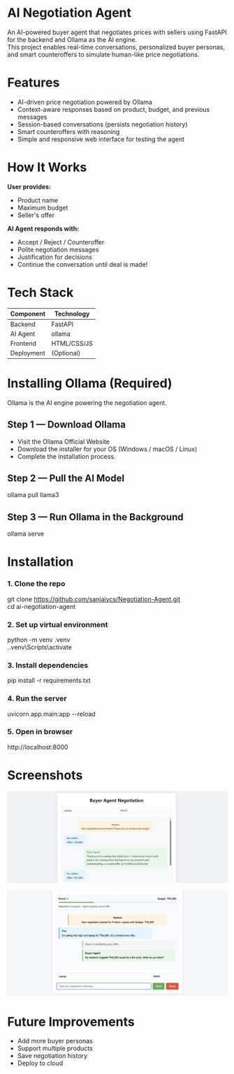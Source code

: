 # AI Negotiation Agent 
An AI-powered buyer agent that negotiates prices with sellers using FastAPI for the backend and Ollama as the AI engine.  
This project enables real-time conversations, personalized buyer personas, and smart counteroffers to simulate human-like price negotiations.

# Features 

* AI-driven price negotiation powered by Ollama
* Context-aware responses based on product, budget, and previous messages
* Session-based conversations (persists negotiation history)
* Smart counteroffers with reasoning
* Simple and responsive web interface for testing the agent

# How It Works
 **User provides:**

* Product name
* Maximum budget
* Seller's offer

**AI Agent responds with:**

* Accept / Reject / Counteroffer
* Polite negotiation messages
* Justification for decisions
* Continue the conversation until deal is made!


# Tech Stack

| Component  | Technology   |
|------------|-------------|
| Backend    | FastAPI     |
| AI Agent   | ollama      |
| Frontend   | HTML/CSS/JS |
| Deployment | (Optional)  |


# Installing Ollama (Required)

Ollama is the AI engine powering the negotiation agent.

## Step 1 — Download Ollama

* Visit the Ollama Official Website
* Download the installer for your OS (Windows / macOS / Linux)
* Complete the installation process.

## Step 2 — Pull the AI Model
ollama pull llama3

## Step 3 — Run Ollama in the Background
ollama serve


# Installation 

### 1. Clone the repo
git clone https://github.com/sanjaiycs/Negotiation-Agent.git  
cd ai-negotiation-agent

### 2. Set up virtual environment
python -m venv .venv  
.\.venv\Scripts\activate

### 3. Install dependencies
pip install -r requirements.txt

### 4. Run the server
uvicorn app.main:app --reload

### 5. Open in browser
http://localhost:8000

# Screenshots

![image alt](https://github.com/sanjaiycs/Negotiation-Agent/blob/661b1be3d0d2c00303df3af67a4664a1f736808f/screenshot1.jpg)

![image alt](https://github.com/sanjaiycs/Hackathon/blob/0306e19b17d3bfb3783152a134c1ec37aa315339/Screenshot%202025-08-18%20at%207.43.58%20PM.jpg)

# Future Improvements 

* Add more buyer personas
* Support multiple products
* Save negotiation history
* Deploy to cloud

